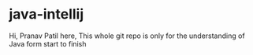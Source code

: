 # java-intellij

Hi, Pranav Patil here,
This whole git repo is only for the understanding of Java 
form start to finish

